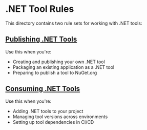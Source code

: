 # .NET Tool Rules

This directory contains two rule sets for working with .NET tools:

## [Publishing .NET Tools](publishing-dotnettool.mdc)

Use this when you're:
- Creating and publishing your own .NET tool
- Packaging an existing application as a .NET tool
- Preparing to publish a tool to NuGet.org

## [Consuming .NET Tools](consuming-dotnettool.mdc)

Use this when you're:
- Adding .NET tools to your project
- Managing tool versions across environments
- Setting up tool dependencies in CI/CD 